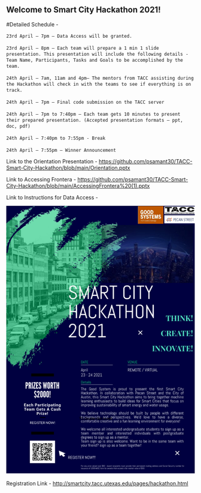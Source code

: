 ## Welcome to Smart City Hackathon 2021!

#Detailed Schedule -

    23rd April – 7pm – Data Access will be granted.

    23rd April – 8pm – Each team will prepare a 1 min 1 slide presentation. This presentation will include the following details - Team Name, Participants, Tasks and Goals to be accomplished by the team.

    24th April – 7am, 11am and 4pm– The mentors from TACC assisting during the Hackathon will check in with the teams to see if everything is on track.

    24th April – 7pm – Final code submission on the TACC server

    24th April – 7pm to 7:40pm – Each team gets 10 minutes to present their prepared presentation. (Accepted presentation formats – ppt, doc, pdf)

    24th April – 7:40pm to 7:55pm - Break

    24th April – 7:55pm – Winner Announcement

Link to the Orientation Presentation - https://github.com/psamant30/TACC-Smart-City-Hackathon/blob/main/Orientation.pptx

Link to Accessing Frontera - https://github.com/psamant30/TACC-Smart-City-Hackathon/blob/main/AccessingFrontera%20(1).pptx

Link to Instructions for Data Access - 

![Flyer](Flyer-1.jpg)

Registration Link - http://smartcity.tacc.utexas.edu/pages/hackathon.html

